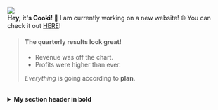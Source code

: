 ![](http://cooki-studios.github.io/img/CookiWeb.png)
<br>
__Hey, it's Cooki! 👋__
I am currently working on a new website! 🌐 You can check it out [HERE](https://cooki-studios.github.io)!
<br>
> #### The quarterly results look great!
>
> - Revenue was off the chart.
> - Profits were higher than ever.
>
>  *Everything* is going according to **plan**.
<br>
<details>
<summary><b>My section header in bold</b></summary>
  Any folded content here. It requires an empty line just above it.
  ```javascript
    console.log("WELCOME!");
  ```
</details>
